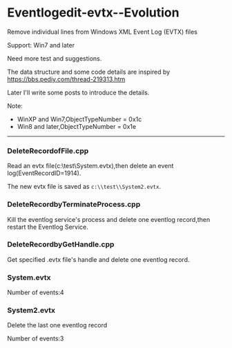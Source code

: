 # Eventlogedit-evtx--Evolution
Remove individual lines from Windows XML Event Log (EVTX) files

Support: Win7 and later

Need more test and suggestions.

The data structure and some code details are inspired by https://bbs.pediy.com/thread-219313.htm

Later I'll write some posts to introduce the details.

Note:

- WinXP and Win7,ObjectTypeNumber = 0x1c
- Win8 and later,ObjectTypeNumber = 0x1e

---

### DeleteRecordofFile.cpp

Read an evtx file(c:\\test\\System.evtx),then delete an event log(EventRecordID=1914).

The new evtx file is saved as `c:\\test\\System2.evtx`.

### DeleteRecordbyTerminateProcess.cpp

Kill the eventlog service's process and delete one eventlog record,then restart the Eventlog Service.

### DeleteRecordbyGetHandle.cpp

Get specified .evtx file's handle and delete one eventlog record.

### System.evtx

Number of events:4

### System2.evtx

Delete the last one eventlog record

Number of events:3
